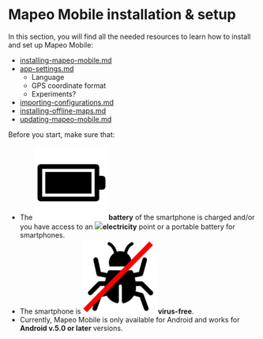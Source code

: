 # Mapeo Mobile installation & setup

In this section, you will find all the needed resources to learn how to install and set up Mapeo Mobile:&#x20;

* [installing-mapeo-mobile.md](installing-mapeo-mobile.md "mention")
* [app-settings.md](app-settings.md "mention")
  * Language
  * GPS coordinate format
  * Experiments?
* [importing-configurations.md](importing-configurations.md "mention")
* [installing-offline-maps.md](installing-offline-maps.md "mention")
* [updating-mapeo-mobile.md](updating-mapeo-mobile.md "mention")



Before you start, make sure that:&#x20;

* The ![](../../.gitbook/assets/battery)**battery** of the smartphone is charged and/or you have access to an ![](<../../.gitbook/assets/plug >)**electricity** point or a portable battery for smartphones.&#x20;
* The smartphone is ![](<../../.gitbook/assets/virus free bug free>)**virus-free**.&#x20;
* Currently, Mapeo Mobile is only available for Android and works for **Android v.5.0 or later** versions.

